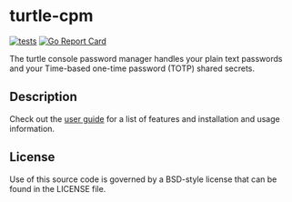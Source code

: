 # turtle-cpm

[![tests](https://github.com/vmiklos/turtle-cpm/workflows/tests/badge.svg)](https://github.com/vmiklos/turtle-cpm/actions)
[![Go Report Card](https://goreportcard.com/badge/vmiklos.hu/go/cpm)](https://goreportcard.com/report/vmiklos.hu/go/cpm)

The turtle console password manager handles your plain text passwords and your Time-based one-time
password (TOTP) shared secrets.

## Description

Check out the [user guide](https://vmiklos.hu/turtle-cpm/) for a list of features and installation
and usage information.

## License

Use of this source code is governed by a BSD-style license that can be found in
the LICENSE file.
